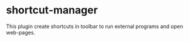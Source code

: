 shortcut-manager
================

This plugin create shortcuts in toolbar to run external programs and open web-pages.
